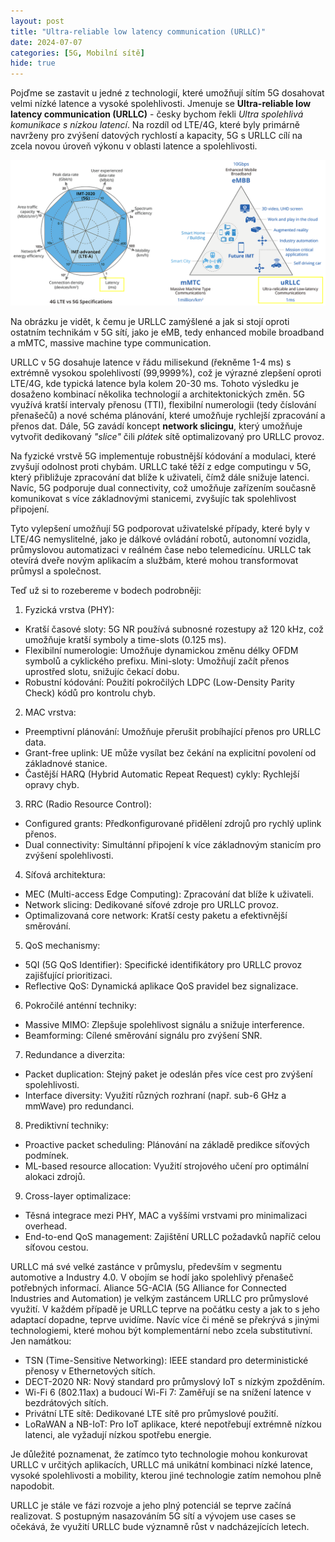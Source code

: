 ```yaml
---
layout: post
title: "Ultra-reliable low latency communication (URLLC)"
date: 2024-07-07
categories: [5G, Mobilní sítě]
hide: true
---
```


Pojďme se zastavit u jedné z technologií, které umožňují sítím 5G dosahovat velmi nízké latence a vysoké spolehlivosti.  Jmenuje se **Ultra-reliable low latency communication (URLLC)** - česky bychom řekli *Ultra spolehlivá komunikace s nízkou latencí*. Na rozdíl od LTE/4G, které byly primárně navrženy pro zvýšení datových rychlostí a kapacity, 5G s URLLC cílí na zcela novou úroveň výkonu v oblasti latence a spolehlivosti.

![Na co je URLLC zamýšlené?](/assets/urllc-vs-others.png)

Na obrázku je vidět, k čemu je URLLC zamýšlené a jak si stojí oproti ostatním technikám v 5G sítí, jako je eMB, tedy enhanced mobile broadband a mMTC, massive machine type communication.  

URLLC v 5G dosahuje latence v řádu milisekund (řekněme 1-4 ms) s extrémně vysokou spolehlivostí (99,9999%), což je výrazné zlepšení oproti LTE/4G, kde typická latence byla kolem 20-30 ms. Tohoto výsledku je dosaženo kombinací několika technologií a architektonických změn. 5G využívá kratší intervaly přenosu (TTI), flexibilní numerologii (tedy číslování přenašečů) a nové schéma plánování, které umožňuje rychlejší zpracování a přenos dat. Dále, 5G zavádí koncept **network slicingu**, který umožňuje vytvořit dedikovaný *"slice"* čili *plátek* sítě optimalizovaný pro URLLC provoz.

Na fyzické vrstvě 5G implementuje robustnější kódování a modulaci, které zvyšují odolnost proti chybám. URLLC také těží z edge computingu v 5G, který přibližuje zpracování dat blíže k uživateli, čímž dále snižuje latenci. Navíc, 5G podporuje dual connectivity, což umožňuje zařízením současně komunikovat s více základnovými stanicemi, zvyšujíc tak spolehlivost připojení.

Tyto vylepšení umožňují 5G podporovat uživatelské případy, které byly v LTE/4G nemyslitelné, jako je dálkové ovládání robotů, autonomní vozidla, průmyslovou automatizaci v reálném čase nebo telemedicínu. URLLC tak otevírá dveře novým aplikacím a službám, které mohou transformovat průmysl a společnost.

Teď už si to rozebereme v bodech podrobněji:



1. Fyzická vrstva (PHY):
- Kratší časové sloty: 5G NR používá subnosné rozestupy až 120 kHz, což umožňuje kratší symboly a time-slots (0.125 ms).
- Flexibilní numerologie: Umožňuje dynamickou změnu délky OFDM symbolů a cyklického prefixu.
Mini-sloty: Umožňují začít přenos uprostřed slotu, snižujíc čekací dobu.
- Robustní kódování: Použití pokročilých LDPC (Low-Density Parity Check) kódů pro kontrolu chyb.

2. MAC vrstva:
- Preemptivní plánování: Umožňuje přerušit probíhající přenos pro URLLC data.
- Grant-free uplink: UE může vysílat bez čekání na explicitní povolení od základnové stanice.
- Častější HARQ (Hybrid Automatic Repeat Request) cykly: Rychlejší opravy chyb.

3. RRC (Radio Resource Control):
- Configured grants: Předkonfigurované přidělení zdrojů pro rychlý uplink přenos.
- Dual connectivity: Simultánní připojení k více základnovým stanicím pro zvýšení spolehlivosti.

4. Síťová architektura:
- MEC (Multi-access Edge Computing): Zpracování dat blíže k uživateli.
- Network slicing: Dedikované síťové zdroje pro URLLC provoz.
- Optimalizovaná core network: Kratší cesty paketu a efektivnější směrování.

5. QoS mechanismy:
- 5QI (5G QoS Identifier): Specifické identifikátory pro URLLC provoz zajišťující prioritizaci.
- Reflective QoS: Dynamická aplikace QoS pravidel bez signalizace.

6. Pokročilé anténní techniky:
- Massive MIMO: Zlepšuje spolehlivost signálu a snižuje interference.
- Beamforming: Cílené směrování signálu pro zvýšení SNR.

7. Redundance a diverzita:
- Packet duplication: Stejný paket je odeslán přes více cest pro zvýšení spolehlivosti.
- Interface diversity: Využití různých rozhraní (např. sub-6 GHz a mmWave) pro redundanci.

8. Prediktivní techniky:
- Proactive packet scheduling: Plánování na základě predikce síťových podmínek.
- ML-based resource allocation: Využití strojového učení pro optimální alokaci zdrojů.

9. Cross-layer optimalizace:
- Těsná integrace mezi PHY, MAC a vyššími vrstvami pro minimalizaci overhead.
- End-to-end QoS management: Zajištění URLLC požadavků napříč celou síťovou cestou.

URLLC má své velké zastánce v průmyslu, především v segmentu automotive a Industry 4.0. V obojím se hodí jako spolehlivý přenašeč potřebných informací. Aliance 5G-ACIA (5G Alliance for Connected Industries and Automation) je velkým zastáncem URLLC pro průmyslové využití. V každém případě je URLLC teprve na počátku cesty a jak to s jeho adaptací dopadne, teprve uvidíme. Navíc více či méně se překrývá s jinými technologiemi, které mohou být komplementární nebo zcela substitutivní. Jen namátkou: 

- TSN (Time-Sensitive Networking): IEEE standard pro deterministické přenosy v Ethernetových sítích.
- DECT-2020 NR: Nový standard pro průmyslový IoT s nízkým zpožděním.
- Wi-Fi 6 (802.11ax) a budoucí Wi-Fi 7: Zaměřují se na snížení latence v bezdrátových sítích.
- Privátní LTE sítě: Dedikované LTE sítě pro průmyslové použití.
- LoRaWAN a NB-IoT: Pro IoT aplikace, které nepotřebují extrémně nízkou latenci, ale vyžadují nízkou spotřebu energie.

Je důležité poznamenat, že zatímco tyto technologie mohou konkurovat URLLC v určitých aplikacích, URLLC má unikátní kombinaci nízké latence, vysoké spolehlivosti a mobility, kterou jiné technologie zatím nemohou plně napodobit.

URLLC je stále ve fázi rozvoje a jeho plný potenciál se teprve začíná realizovat. S postupným nasazováním 5G sítí a vývojem use cases se očekává, že využití URLLC bude významně růst v nadcházejících letech.